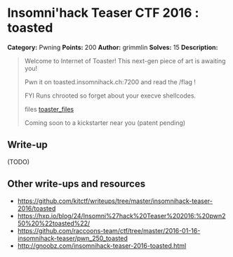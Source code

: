 # Insomni'hack Teaser CTF 2016 : toasted

**Category:** Pwning
**Points:** 200
**Author:** grimmlin
**Solves:** 15
**Description:**

> Welcome to Internet of Toaster! This next-gen piece of art is awaiting you!
>
> Pwn it on toasted.insomnihack.ch:7200 and read the /flag !
>
> FYI Runs chrooted so forget about your execve shellcodes.
>
> files [toaster_files](./toasted_files_8adbbd6d2e2ef0e1781ae302063f018e.tgz)
>
> Coming soon to a kickstarter near you (patent pending)


## Write-up

(TODO)

## Other write-ups and resources

* <https://github.com/kitctf/writeups/tree/master/insomnihack-teaser-2016/toasted>
* <https://hxp.io/blog/24/Insomni%27hack%20Teaser%202016:%20pwn250%20%22toasted%22/>
* <https://github.com/raccoons-team/ctf/tree/master/2016-01-16-insomnihack-teaser/pwn_250_toasted>
* <http://gnoobz.com/insomnihack-teaser-2016-toasted.html>
